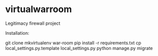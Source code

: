 virtualwarroom
==============

Legitimacy firewall project

Installation:

git clone
mkvirtualenv war-room
pip install -r requirements.txt
cp local_settings.py.template local_settings.py
python manage.py migrate
